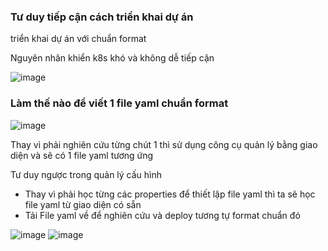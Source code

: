 ### Tư duy tiếp cận cách triển khai dự án ###
triển khai dự án với chuẩn format

Nguyên nhân khiển k8s khó và không dễ tiếp cận

![image](https://github.com/user-attachments/assets/01bb2754-7a0d-4705-bb2a-d49095f8d736)

### Làm thế nào để viết 1 file yaml chuẩn format ###
![image](https://github.com/user-attachments/assets/07920db3-4158-4cae-abad-1a05a33352af)

Thay vì phải nghiên cứu từng chút 1 thì sử dụng công cụ quản lý bằng giao diện và sẽ có 1 file yaml tương ứng

Tư duy ngược trong quản lý cấu hình
  + Thay vì phải học từng các properties để thiết lập file yaml thì ta sẽ học file yaml từ giao diện có sẵn
  + Tải File yaml về để nghiên cứu và deploy tương tự format chuẩn đó

![image](https://github.com/user-attachments/assets/6ce8cd23-ae9f-4d68-9ff1-6735d3bff30a)
![image](https://github.com/user-attachments/assets/20e6cc87-cec1-4223-a32c-70badc3d3f92)
